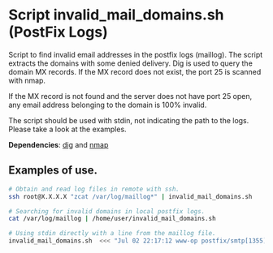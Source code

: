 # Script invalid_mail_domains.sh (PostFix Logs)
Script to find invalid email addresses in the postfix logs (maillog). The script extracts the domains with some denied delivery.
Dig is used to query the domain MX records. If the MX record does not exist, the port 25 is scanned with nmap. 

If the MX record is not found and the server does not have port 25 open, any email address belonging to the domain is 100% invalid.

The script should be used with stdin, not indicating the path to the logs. Please take a look at the examples.

**Dependencies**: [dig](https://en.wikipedia.org/wiki/Dig_(command)) and [nmap](https://nmap.org/)

## Examples of use.
```bash
# Obtain and read log files in remote with ssh.
ssh root@X.X.X.X "zcat /var/log/maillog*" | invalid_mail_domains.sh

# Searching for invalid domains in local postfix logs.
cat /var/log/maillog | /home/user/invalid_mail_domains.sh

# Using stdin directly with a line from the maillog file.
invalid_mail_domains.sh  <<< "Jul 02 22:17:12 www-op postfix/smtp[1355]: 3769A224C78: to=<cacas@gmail.de>, relay=mail.perform-sports.es[188.40.83.148]:25, delay=268661, delays=268459/0.01/0.07/201, dsn=4.3.5, status=deferred (host mail.perform-sports.es[188.40.83.148] said: 451 4.3.5 Server configuration problem (in reply to RCPT TO command))" 
```
